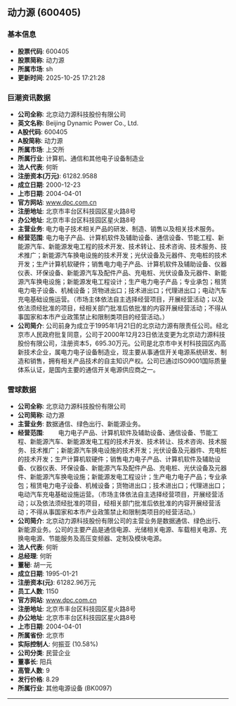 ## 动力源 (600405)

### 基本信息

- **股票代码**: 600405
- **股票简称**: 动力源
- **所属市场**: sh
- **更新时间**: 2025-10-25 17:21:28

### 巨潮资讯数据

- **公司全称**: 北京动力源科技股份有限公司
- **英文名称**: Beijing Dynamic Power Co., Ltd.
- **A股代码**: 600405
- **A股简称**: 动力源
- **所属市场**: 上交所
- **所属行业**: 计算机、通信和其他电子设备制造业
- **法人代表**: 何昕
- **注册资本(万元)**: 61282.9588
- **成立日期**: 2000-12-23
- **上市日期**: 2004-04-01
- **官方网站**: www.dpc.com.cn
- **注册地址**: 北京市丰台区科技园区星火路8号
- **办公地址**: 北京市丰台区科技园区星火路8号
- **主营业务**: 电力电子技术相关产品的研发、制造、销售以及相关技术服务。
- **经营范围**: 电力电子产品、计算机软件及辅助设备、通信设备、节能工程、新能源汽车、新能源发电工程的技术开发、技术转让、技术咨询、技术服务、技术推广；新能源汽车换电设施的技术开发；光伏设备及元器件、充电桩的技术开发；生产计算机软硬件；销售电力电子产品、计算机软件及辅助设备、仪器仪表、环保设备、新能源汽车及配件产品、充电桩、光伏设备及元器件、新能源汽车换电设施；新能源发电工程设计；生产电力电子产品；专业承包；租赁电力电子设备、机械设备；货物进出口；技术进出口；代理进出口；电动汽车充电基础设施运营。（市场主体依法自主选择经营项目，开展经营活动；以及依法须经批准的项目，经相关部门批准后依批准的内容开展经营活动；不得从事国家和本市产业政策禁止和限制类项目的经营活动。）
- **公司简介**: 公司前身为成立于1995年1月21日的北京动力源有限责任公司。经北京市人民政府批复同意，公司于2000年12月23日依法变更为北京动力源科技股份有限公司，注册资本5，695.30万元。公司是北京市中关村科技园区内高新技术企业，属电力电子设备制造业，现主要从事通信开关电源系统研发、制造和销售，拥有相关产品技术的自主知识产权。公司已通过ISO9001国际质量体系认证，是国内主要的通信开关电源供应商之一。

### 雪球数据

- **公司全称**: 北京动力源科技股份有限公司
- **公司简称**: 动力源
- **主营业务**: 数据通信、绿色出行、新能源业务。
- **经营范围**: 　　电力电子产品、计算机软件及辅助设备、通信设备、节能工程、新能源汽车、新能源发电工程的技术开发、技术转让、技术咨询、技术服务、技术推广；新能源汽车换电设施的技术开发；光伏设备及元器件、充电桩的技术开发；生产计算机软硬件；销售电力电子产品、计算机软件及辅助设备、仪器仪表、环保设备、新能源汽车及配件产品、充电桩、光伏设备及元器件、新能源汽车换电设施；新能源发电工程设计；生产电力电子产品；专业承包；租赁电力电子设备、机械设备；货物进出口；技术进出口；代理进出口；电动汽车充电基础设施运营。（市场主体依法自主选择经营项目，开展经营活动；以及依法须经批准的项目，经相关部门批准后依批准的内容开展经营活动；不得从事国家和本市产业政策禁止和限制类项目的经营活动。）
- **公司简介**: 北京动力源科技股份有限公司的主营业务是数据通信、绿色出行、新能源业务。公司的主要产品是通信电源、光储相关电源、车载相关电源、充换电电源、节能服务及高压变频器、定制及模块电源。
- **法人代表**: 何昕
- **总经理**: 何昕
- **董秘**: 胡一元
- **成立日期**: 1995-01-21
- **注册资本(元)**: 61282.96万元
- **员工人数**: 1150
- **官方网站**: www.dpc.com.cn
- **注册地址**: 北京市丰台区科技园区星火路8号
- **办公地址**: 北京市丰台区科技园区星火路8号
- **上市日期**: 2004-04-01
- **所属省份**: 北京市
- **实际控制人**: 何振亚 (10.58%)
- **公司分类**: 民营企业
- **董事长**: 阳兵
- **高管人数**: 9
- **发行价格**: 8.29
- **所属行业**: 其他电源设备 (BK0097)

---